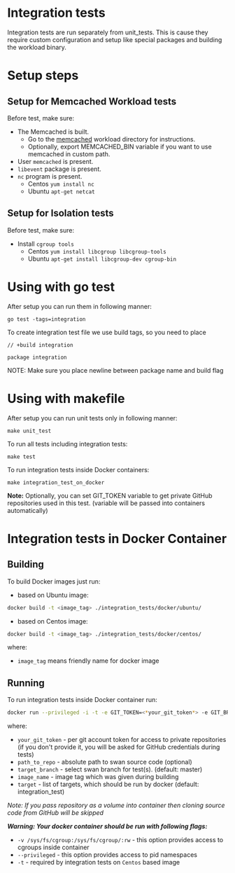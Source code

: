 # Integration tests

Integration tests are run separately from unit_tests. This is cause they require custom
configuration and setup like special packages and building the workload binary.

# Setup steps

## Setup for Memcached Workload tests

Before test, make sure:
- The Memcached is built.
  - Go to the [memcached](workloads/data_caching/memcached) workload directory for instructions.
  - Optionally, export MEMCACHED_BIN variable if you want to use memcached in custom path.
- User `memcached` is present.
- `libevent` package is present.
- `nc` program is present.
  - Centos `yum install nc`
  - Ubuntu `apt-get netcat`

## Setup for Isolation tests

Before test, make sure:
- Install `cgroup tools`
  - Centos `yum install libcgroup libcgroup-tools`
  - Ubuntu `apt-get install libcgroup-dev cgroup-bin`

# Using with go test

After setup you can run them in following manner:

`go test -tags=integration`

To create integration test file we use build tags, so you need to place

```
// +build integration

package integration
```

NOTE: Make sure you place newline between package name and build flag

# Using with makefile

After setup you can run unit tests only in following manner:

`make unit_test`

To run all tests including integration tests:

`make test`

To run integration tests inside Docker containers:

`make integration_test_on_docker`

**Note:** Optionally, you can set GIT_TOKEN variable to get private GitHub repositories used in this test. (variable will be passed into containers automatically)

# Integration tests in Docker Container

## Building

To build Docker images just run:

- based on Ubuntu image:
```sh
docker build -t <image_tag> ./integration_tests/docker/ubuntu/
```
- based on Centos image:
```sh
docker build -t <image_tag> ./integration_tests/docker/centos/
```

where:
- `image_tag` means friendly name for docker image

## Running

To run integration tests inside Docker container run:
```sh
docker run --privileged -i -t -e GIT_TOKEN=<*your_git_token*> -e GIT_BRANCH=<*target_branch*> -v <*path_to_repo*>:/swan -v /sys/fs/cgroup:/sys/fs/cgroup/:rw --net=host <*image_name*> <*target*>
```
where:
- `your_git_token` - per git account token for access to private repositories (if you don't provide it, you will be asked for GitHub credentials during tests)
- `path_to_repo` - absolute path to swan source code (optional)
- `target_branch` - select swan branch for test(s). (default: master)
- `image_name` - image tag which was given during building
- `target` - list of targets, which should be run by docker (default: integration_test)

*Note: If you pass repository as a volume into container then cloning source code from GitHub will be skipped*

***Warning: Your docker container should be run with following flags:***
- `-v /sys/fs/cgroup:/sys/fs/cgroup/:rw` - this option provides access to cgroups inside container
- `--privileged` - this option provides access to pid namespaces 
- `-t` - required by integration tests on `Centos` based image
